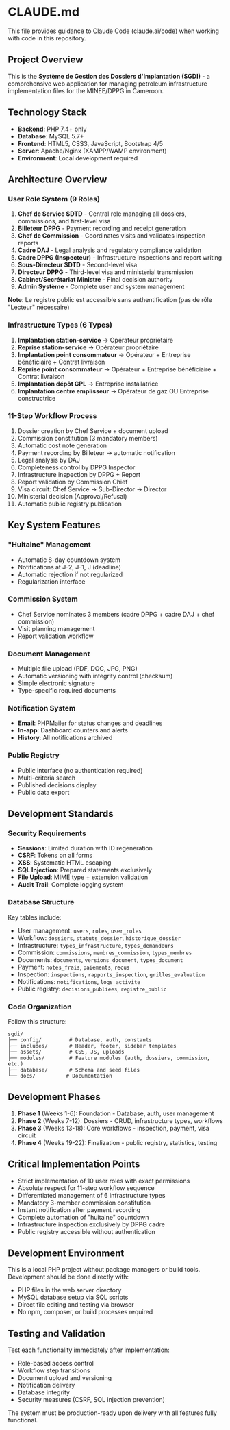 # CLAUDE.md

This file provides guidance to Claude Code (claude.ai/code) when working with code in this repository.

## Project Overview

This is the **Système de Gestion des Dossiers d'Implantation (SGDI)** - a comprehensive web application for managing petroleum infrastructure implementation files for the MINEE/DPPG in Cameroon.

## Technology Stack

- **Backend**: PHP 7.4+ only
- **Database**: MySQL 5.7+
- **Frontend**: HTML5, CSS3, JavaScript, Bootstrap 4/5
- **Server**: Apache/Nginx (XAMPP/WAMP environment)
- **Environment**: Local development required

## Architecture Overview

### User Role System (9 Roles)
1. **Chef de Service SDTD** - Central role managing all dossiers, commissions, and first-level visa
2. **Billeteur DPPG** - Payment recording and receipt generation
3. **Chef de Commission** - Coordinates visits and validates inspection reports
4. **Cadre DAJ** - Legal analysis and regulatory compliance validation
5. **Cadre DPPG (Inspecteur)** - Infrastructure inspections and report writing
6. **Sous-Directeur SDTD** - Second-level visa
7. **Directeur DPPG** - Third-level visa and ministerial transmission
8. **Cabinet/Secrétariat Ministre** - Final decision authority
9. **Admin Système** - Complete user and system management

**Note**: Le registre public est accessible sans authentification (pas de rôle "Lecteur" nécessaire)

### Infrastructure Types (6 Types)
1. **Implantation station-service** → Opérateur propriétaire
2. **Reprise station-service** → Opérateur propriétaire
3. **Implantation point consommateur** → Opérateur + Entreprise bénéficiaire + Contrat livraison
4. **Reprise point consommateur** → Opérateur + Entreprise bénéficiaire + Contrat livraison
5. **Implantation dépôt GPL** → Entreprise installatrice
6. **Implantation centre emplisseur** → Opérateur de gaz OU Entreprise constructrice

### 11-Step Workflow Process
1. Dossier creation by Chef Service + document upload
2. Commission constitution (3 mandatory members)
3. Automatic cost note generation
4. Payment recording by Billeteur → automatic notification
5. Legal analysis by DAJ
6. Completeness control by DPPG Inspector
7. Infrastructure inspection by DPPG + Report
8. Report validation by Commission Chief
9. Visa circuit: Chef Service → Sub-Director → Director
10. Ministerial decision (Approval/Refusal)
11. Automatic public registry publication

## Key System Features

### "Huitaine" Management
- Automatic 8-day countdown system
- Notifications at J-2, J-1, J (deadline)
- Automatic rejection if not regularized
- Regularization interface

### Commission System
- Chef Service nominates 3 members (cadre DPPG + cadre DAJ + chef commission)
- Visit planning management
- Report validation workflow

### Document Management
- Multiple file upload (PDF, DOC, JPG, PNG)
- Automatic versioning with integrity control (checksum)
- Simple electronic signature
- Type-specific required documents

### Notification System
- **Email**: PHPMailer for status changes and deadlines
- **In-app**: Dashboard counters and alerts
- **History**: All notifications archived

### Public Registry
- Public interface (no authentication required)
- Multi-criteria search
- Published decisions display
- Public data export

## Development Standards

### Security Requirements
- **Sessions**: Limited duration with ID regeneration
- **CSRF**: Tokens on all forms
- **XSS**: Systematic HTML escaping
- **SQL Injection**: Prepared statements exclusively
- **File Upload**: MIME type + extension validation
- **Audit Trail**: Complete logging system

### Database Structure
Key tables include:
- User management: `users`, `roles`, `user_roles`
- Workflow: `dossiers`, `statuts_dossier`, `historique_dossier`
- Infrastructure: `types_infrastructure`, `types_demandeurs`
- Commission: `commissions`, `membres_commission`, `types_membres`
- Documents: `documents`, `versions_document`, `types_document`
- Payment: `notes_frais`, `paiements`, `recus`
- Inspection: `inspections`, `rapports_inspection`, `grilles_evaluation`
- Notifications: `notifications`, `logs_activite`
- Public registry: `decisions_publiees`, `registre_public`

### Code Organization
Follow this structure:
```
sgdi/
├── config/         # Database, auth, constants
├── includes/       # Header, footer, sidebar templates
├── assets/         # CSS, JS, uploads
├── modules/        # Feature modules (auth, dossiers, commission, etc.)
├── database/       # Schema and seed files
└── docs/          # Documentation
```

## Development Phases

1. **Phase 1** (Weeks 1-6): Foundation - Database, auth, user management
2. **Phase 2** (Weeks 7-12): Dossiers - CRUD, infrastructure types, workflows
3. **Phase 3** (Weeks 13-18): Core workflows - inspection, payment, visa circuit
4. **Phase 4** (Weeks 19-22): Finalization - public registry, statistics, testing

## Critical Implementation Points

- Strict implementation of 10 user roles with exact permissions
- Absolute respect for 11-step workflow sequence
- Differentiated management of 6 infrastructure types
- Mandatory 3-member commission constitution
- Instant notification after payment recording
- Complete automation of "huitaine" countdown
- Infrastructure inspection exclusively by DPPG cadre
- Public registry accessible without authentication

## Development Environment

This is a local PHP project without package managers or build tools. Development should be done directly with:
- PHP files in the web server directory
- MySQL database setup via SQL scripts
- Direct file editing and testing via browser
- No npm, composer, or build processes required

## Testing and Validation

Test each functionality immediately after implementation:
- Role-based access control
- Workflow step transitions
- Document upload and versioning
- Notification delivery
- Database integrity
- Security measures (CSRF, SQL injection prevention)

The system must be production-ready upon delivery with all features fully functional.